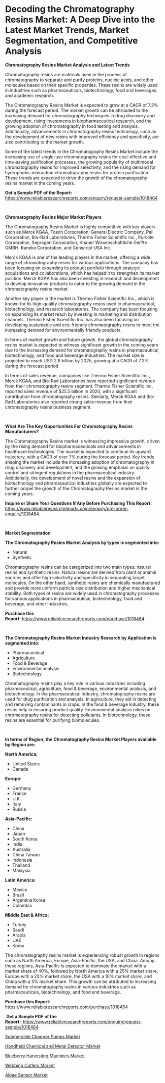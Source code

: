 <p><h1>Decoding the Chromatography Resins Market: A Deep Dive into the Latest Market Trends, Market Segmentation, and Competitive Analysis</h1></p><p><strong>Chromatography Resins Market Analysis and Latest Trends</strong></p>
<p><p>Chromatography resins are materials used in the process of chromatography to separate and purify proteins, nucleic acids, and other molecules based on their specific properties. These resins are widely used in industries such as pharmaceuticals, biotechnology, food and beverages, and academic research.</p><p>The Chromatography Resins Market is expected to grow at a CAGR of 7.3% during the forecast period. The market growth can be attributed to the increasing demand for chromatography techniques in drug discovery and development, rising investments in biopharmaceutical research, and the growing adoption of chromatography in food testing and analysis. Additionally, advancements in chromatography resins technology, such as the development of new resins with improved efficiency and specificity, are also contributing to the market growth.</p><p>Some of the latest trends in the Chromatography Resins Market include the increasing use of single-use chromatography resins for cost-effective and time-saving purification processes, the growing popularity of multimodal chromatography resins for improved selectivity, and the rising demand for hydrophobic interaction chromatography resins for protein purification. These trends are expected to drive the growth of the chromatography resins market in the coming years.</p></p>
<p><strong>Get a Sample PDF of the Report:&nbsp;</strong> <a href="https://www.reliableresearchreports.com/enquiry/request-sample/1018464">https://www.reliableresearchreports.com/enquiry/request-sample/1018464</a></p>
<p>&nbsp;</p>
<p><strong>Chromatography Resins Major Market Players</strong></p>
<p><p>The Chromatography Resins Market is highly competitive with key players such as Merck KGAA, Tosoh Corporation, General Electric Company, Pall Corporation, Bio-Rad Laboratories, Thermo Fisher Scientific Inc., Purolite Corporation, Sepragen Corporation, Knauer Wissenschaftliche Ger?te GMBH, Kaneka Corporation, and Genscript USA Inc.</p><p>Merck KGAA is one of the leading players in the market, offering a wide range of chromatography resins for various applications. The company has been focusing on expanding its product portfolio through strategic acquisitions and collaborations, which has helped it to strengthen its market position. Merck KGAA has also been investing in research and development to develop innovative products to cater to the growing demand in the chromatography resins market.</p><p>Another key player in the market is Thermo Fisher Scientific Inc., which is known for its high-quality chromatography resins used in pharmaceutical, biotechnology, and research laboratories. The company has been focusing on expanding its market reach by investing in marketing and distribution channels. Thermo Fisher Scientific Inc. has also been focusing on developing sustainable and eco-friendly chromatography resins to meet the increasing demand for environmentally friendly products.</p><p>In terms of market growth and future growth, the global chromatography resins market is expected to witness significant growth in the coming years due to the increasing demand for chromatography resins in pharmaceutical, biotechnology, and food and beverage industries. The market size is projected to reach USD 2.9 billion by 2025, growing at a CAGR of 7.2% during the forecast period.</p><p>In terms of sales revenue, companies like Thermo Fisher Scientific Inc., Merck KGAA, and Bio-Rad Laboratories have reported significant revenue from their chromatography resins segment. Thermo Fisher Scientific Inc. reported sales revenue of $25.5 billion in 2020, with a significant contribution from chromatography resins. Similarly, Merck KGAA and Bio-Rad Laboratories also reported strong sales revenue from their chromatography resins business segment.</p></p>
<p>&nbsp;</p>
<p><strong>What Are The Key Opportunities For Chromatography Resins Manufacturers?</strong></p>
<p><p>The Chromatography Resins market is witnessing impressive growth, driven by the rising demand for biopharmaceuticals and advancements in healthcare technologies. The market is expected to continue its upward trajectory, with a CAGR of over 7% during the forecast period. Key trends shaping the market include the increasing adoption of chromatography in drug discovery and development, and the growing emphasis on quality control and stringent regulations in the pharmaceutical industry. Additionally, the development of novel resins and the expansion of biotechnology and pharmaceutical industries globally are expected to further propel the growth of the Chromatography Resins market in the coming years.</p></p>
<p><strong>Inquire or Share Your Questions If Any Before Purchasing This Report:</strong> <a href="https://www.reliableresearchreports.com/enquiry/pre-order-enquiry/1018464">https://www.reliableresearchreports.com/enquiry/pre-order-enquiry/1018464</a></p>
<p>&nbsp;</p>
<p><strong>Market Segmentation</strong></p>
<p><strong>The Chromatography Resins Market Analysis by types is segmented into:</strong></p>
<p><ul><li>Natural</li><li>Synthetic</li></ul></p>
<p><p>Chromatography resins can be categorized into two main types: natural resins and synthetic resins. Natural resins are derived from plant or animal sources and offer high selectivity and specificity in separating target molecules. On the other hand, synthetic resins are chemically manufactured and provide more uniform particle size distribution and higher mechanical stability. Both types of resins are widely used in chromatography processes for various applications in pharmaceutical, biotechnology, food and beverage, and other industries.</p></p>
<p><strong>Purchase this Report:&nbsp;</strong><a href="https://www.reliableresearchreports.com/purchase/1018464">https://www.reliableresearchreports.com/purchase/1018464</a></p>
<p>&nbsp;</p>
<p><strong>The Chromatography Resins Market Industry Research by Application is segmented into:</strong></p>
<p><ul><li>Pharmaceutical</li><li>Agriculture</li><li>Food & Beverage</li><li>Environmental analysis</li><li>Biotechnology</li></ul></p>
<p><p>Chromatography resins play a key role in various industries including pharmaceutical, agriculture, food & beverage, environmental analysis, and biotechnology. In the pharmaceutical industry, chromatography resins are used for drug purification and analysis. In agriculture, they aid in detecting and removing contaminants in crops. In the food & beverage industry, these resins help in ensuring product quality. Environmental analysis relies on chromatography resins for detecting pollutants. In biotechnology, these resins are essential for purifying biomolecules.</p></p>
<p>&nbsp;</p>
<p><strong>In terms of Region, the Chromatography Resins Market Players available by Region are:</strong></p>
<p>
    <p> <strong> North America: </strong>
        <ul>
            <li>United States</li>
            <li>Canada</li>
        </ul>
        </p> 
    <p> <strong> Europe: </strong>
        <ul>
            <li>Germany</li>
            <li>France</li>
            <li>U.K.</li>
            <li>Italy</li>
            <li>Russia</li>
        </ul>
        </p> 
    <p> <strong> Asia-Pacific: </strong>
        <ul>
            <li>China</li>
            <li>Japan</li>
            <li>South Korea</li>
            <li>India</li>
            <li>Australia</li>
            <li>China Taiwan</li>
            <li>Indonesia</li>
            <li>Thailand</li>
            <li>Malaysia</li>
        </ul>
        </p> 
    <p> <strong> Latin America: </strong>
        <ul>
            <li>Mexico</li>
            <li>Brazil</li>
            <li>Argentina Korea</li>
            <li>Colombia</li>
        </ul>
        </p> 
    <p> <strong> Middle East & Africa: </strong>
        <ul>
            <li>Turkey</li>
            <li>Saudi</li>
            <li>Arabia</li>
            <li>UAE</li>
            <li>Korea</li>
        </ul>
    </p>
    </p>
<p><p>The chromatography resins market is experiencing robust growth in regions such as North America, Europe, Asia-Pacific, the USA, and China. Among these regions, Asia-Pacific is expected to dominate the market with a market share of 40%, followed by North America with a 25% market share, Europe with a 20% market share, the USA with a 10% market share, and China with a 5% market share. This growth can be attributed to increasing demand for chromatography resins in various industries such as pharmaceuticals, biotechnology, and food and beverage.</p></p>
<p><strong>Purchase this Report: </strong><a href="https://www.reliableresearchreports.com/purchase/1018464">https://www.reliableresearchreports.com/purchase/1018464</a></p>
<p>&nbsp;<strong>Get a Sample PDF of the Report:&nbsp;&nbsp;</strong><a href="https://www.reliableresearchreports.com/enquiry/request-sample/1018464">https://www.reliableresearchreports.com/enquiry/request-sample/1018464</a></p>
<p><strong></strong></p>
<p><p><a href="https://medium.com/@patrickbrooks1913/submersible-chopper-pumps-market-comprehensive-assessment-by-type-application-and-geography-c74d4822e02f">Submersible Chopper Pumps Market</a></p><p><a href="https://medium.com/@nevawelch2021/handheld-chemical-and-metal-detector-market-insight-market-trends-growth-forecasted-from-2024-to-baf3bb7056af">Handheld Chemical and Metal Detector Market</a></p><p><a href="https://medium.com/@patrickbrooks1913/blueberry-harvesting-machines-market-report-reveals-the-latest-trends-and-growth-opportunities-of-8c606f838c64">Blueberry Harvesting Machines Market</a></p><p><a href="https://medium.com/@nevawelch2021/webbing-cutters-market-research-report-its-history-and-forecast-2024-to-2031-b79b263ad697">Webbing Cutters Market</a></p><p><a href="https://medium.com/@nevawelch2021/algae-sensor-market-competitive-analysis-market-trends-and-forecast-to-2031-85d0dad33c44">Algae Sensor Market</a></p></p>